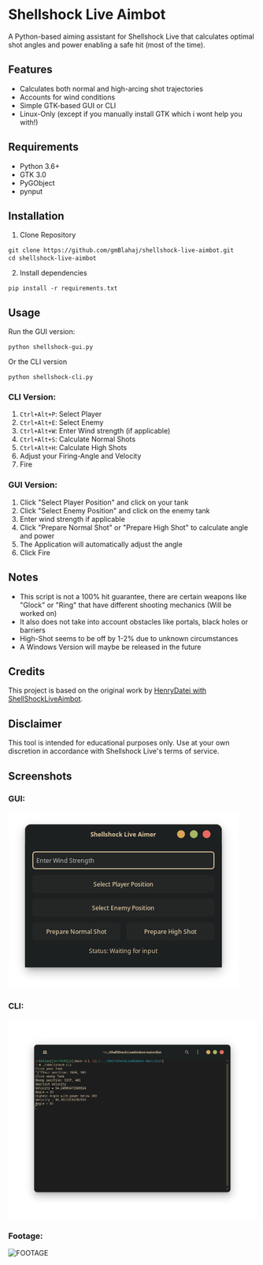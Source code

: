 # Shellshock Live Aimbot
A Python-based aiming assistant for Shellshock Live that calculates optimal shot angles and power enabling a safe hit (most of the time).

## Features
- Calculates both normal and high-arcing shot trajectories
- Accounts for wind conditions
- Simple GTK-based GUI or CLI
- Linux-Only (except if you manually install GTK which i wont help you with!)


## Requirements
- Python 3.6+
- GTK 3.0
- PyGObject
- pynput


## Installation 
1. Clone Repository
```
git clone https://github.com/gmBlahaj/shellshock-live-aimbot.git
cd shellshock-live-aimbot
```
2. Install dependencies
```
pip install -r requirements.txt
```


## Usage
Run the GUI version:
```
python shellshock-gui.py
```
Or the CLI version
```
python shellshock-cli.py
```

### CLI Version:
1. ```Ctrl+Alt+P```: Select Player
2. ```Ctrl+Alt+E```: Select Enemy
3. ```Ctrl+Alt+W```: Enter Wind strength (if applicable)
4. ```Ctrl+Alt+S```: Calculate Normal Shots
5. ```Ctrl+Alt+H```: Calculate High Shots
6. Adjust your Firing-Angle and Velocity
7. Fire

### GUI Version:
1. Click "Select Player Position" and click on your tank
2. Click "Select Enemy Position" and click on the enemy tank
3. Enter wind strength if applicable
4. Click "Prepare Normal Shot" or "Prepare High Shot" to calculate angle and power
5. The Application will automatically adjust the angle
6. Click Fire

## Notes
- This script is not a 100% hit guarantee, there are certain weapons like "Glock" or "Ring" that have different shooting mechanics (Will be worked on)
- It also does not take into account obstacles like portals, black holes or barriers
- High-Shot seems to be off by 1-2% due to unknown circumstances
- A Windows Version will maybe be released in the future

## Credits
This project is based on the original work by [HenryDatei with ShellShockLiveAimbot](https://github.com/henrydatei/ShellShockLiveAimbot).

## Disclaimer
This tool is intended for educational purposes only. Use at your own discretion in accordance with Shellshock Live's terms of service.

## Screenshots
### GUI:
![GUI](pictures/gui.png "gui")
### CLI:
![CLI](pictures/cli.png "cli")
### Footage:
![FOOTAGE](pictures/footage.gif "cli")





